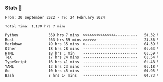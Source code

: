 ### Stats 👋
<!--START_SECTION:waka-->

```txt
From: 30 September 2022 - To: 24 February 2024

Total Time: 1,130 hrs 7 mins

Python              659 hrs 7 mins  >>>>>>>>>>>>>>>----------   58.32 %
Rust                263 hrs 59 mins >>>>>>-------------------   23.36 %
Markdown            49 hrs 35 mins  >------------------------   04.39 %
Other               18 hrs 28 mins  -------------------------   01.63 %
HTML                18 hrs 1 min    -------------------------   01.59 %
TeX                 17 hrs 24 mins  -------------------------   01.54 %
TypeScript          16 hrs 41 mins  -------------------------   01.48 %
YAML                13 hrs 23 mins  -------------------------   01.18 %
Go                  10 hrs 45 mins  -------------------------   00.95 %
Bash                8 hrs 14 mins   -------------------------   00.73 %
```

<!--END_SECTION:waka-->

<!--
**buhaytza2005/buhaytza2005** is a ✨ _special_ ✨ repository because its `README.md` (this file) appears on your GitHub profile.

Here are some ideas to get you started:

- 🔭 I’m currently working on ...
- 🌱 I’m currently learning ...
- 👯 I’m looking to collaborate on ...
- 🤔 I’m looking for help with ...
- 💬 Ask me about ...
- 📫 How to reach me: ...
- 😄 Pronouns: ...
- ⚡ Fun fact: ...
-->


